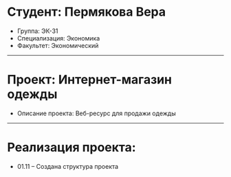 # Студент: Пермякова Вера
- Группа: ЭК-31
- Специализация: Экономика
- Факультет: Экономический
---
# Проект: Интернет-магазин одежды
- Описание проекта: Веб-ресурс для продажи одежды
---
# Реализация проекта:
- 01.11 – Создана структура проекта
